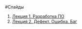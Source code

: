 #Слайды

1. [Лекция 1. Разработка ПО](https://sergeevaa.github.io/testing/01_live_cycle)
2. [Лекция 2. Дефект. Ошибка. Баг](https://sergeevaa.github.io/testing/02_tc)
